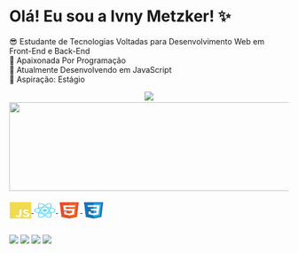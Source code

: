 # Olá! Eu sou a Ivny Metzker! ✨

😎 Estudante de Tecnologias Voltadas para Desenvolvimento Web em Front-End e Back-End <br>
👾 Apaixonada Por Programação <br>
🤖 Atualmente Desenvolvendo em JavaScript <br>
🚩 Aspiração: Estágio

<div align="center">
  <a href="https://github.com/imetzker">
  <img height="160em" src="https://github-readme-stats.vercel.app/api?username=imetzker&show_icons=true&theme=tokyonight&include_all_commits=true&count_private=true"/>
  <img height="160em" width="550em" src="https://github-readme-stats.vercel.app/api/top-langs/?username=imetzker&layout=compact&langs_count=4&theme=tokyonight"/>
</div>

<div style="display: inline_block"><br>
  <img align="center" alt="Metzker-Js" height="30" width="40" src="https://raw.githubusercontent.com/devicons/devicon/master/icons/javascript/javascript-plain.svg">
  <img align="center" alt="Metzker-React" height="30" width="40" src="https://raw.githubusercontent.com/devicons/devicon/master/icons/react/react-original.svg">
  <img align="center" alt="Metzker-HTML" height="30" width="40" src="https://raw.githubusercontent.com/devicons/devicon/master/icons/html5/html5-original.svg">
  <img align="center" alt="Metzker-CSS" height="30" width="40" src="https://raw.githubusercontent.com/devicons/devicon/master/icons/css3/css3-original.svg">
</div>
  
  ##
 
<div> 
  
  <a href="https://www.instagram.com/ivnymetzker" target="_blank"><img src="https://img.shields.io/badge/-Instagram-%23E4405F?style=for-the-badge&logo=instagram&logoColor=white" target="_blank"></a>
    <a href="https://twitter.com/IvnyMetzker" target="_blank"><img src="https://img.shields.io/badge/Twitter-1DA1F2?style=for-the-badge&logo=twitter&logoColor=white" target="_blank"></a> 
  <a href = "mailto:ivnymetzker@gmail.com"><img src="https://img.shields.io/badge/-Gmail-%23333?style=for-the-badge&logo=gmail&logoColor=white" target="_blank"></a>
  <a href="https://www.linkedin.com/in/ivny-metzker-509880251" target="_blank"><img src="https://img.shields.io/badge/-LinkedIn-%230077B5?style=for-the-badge&logo=linkedin&logoColor=white" target="_blank"></a> 

</div>

